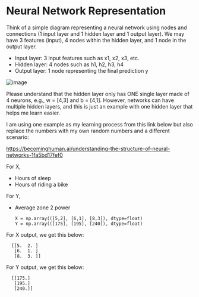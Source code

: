# Neural Network Representation

Think of a simple diagram representing a neural network using nodes and connections (1 input layer and 1 hidden layer and 1 output layer). We may have 3 features (input), 4 nodes within the hidden layer, and 1 node in the output layer. 
* Input layer: 3 input features such as x1, x2, x3, etc.
* Hidden layer: 4 nodes such as h1, h2, h3, h4
* Output layer: 1 node representing the final prediction y 

![image](https://github.com/user-attachments/assets/d2b3fc9c-afbb-46b6-9dee-0e7eb9906f1e)

Please understand that the hidden layer only has ONE single layer made of 4 neurons, e.g., w = [4,3] and b = [4,1]. However, networks can have multiple hidden layers, and this is just an example with one hidden layer that helps me learn easier. 

I am using one example as my learning process from this link below but also replace the numbers with my own random numbers and a different scenario:

https://becominghuman.ai/understanding-the-structure-of-neural-networks-1fa5bd17fef0

For X,
* Hours of sleep
* Hours of riding a bike

For Y, 
* Average zone 2 power

      X = np.array(([5,2], [6,1], [8,3]), dtype=float)
      Y = np.array(([175], [195], [240]), dtype=float)

For X output, we get this below:

      [[5.  2. ]
       [6.  1. ]
       [8.  3. ]]

For Y output, we get this below:

      [[175.]
       [195.]
       [240.]]
